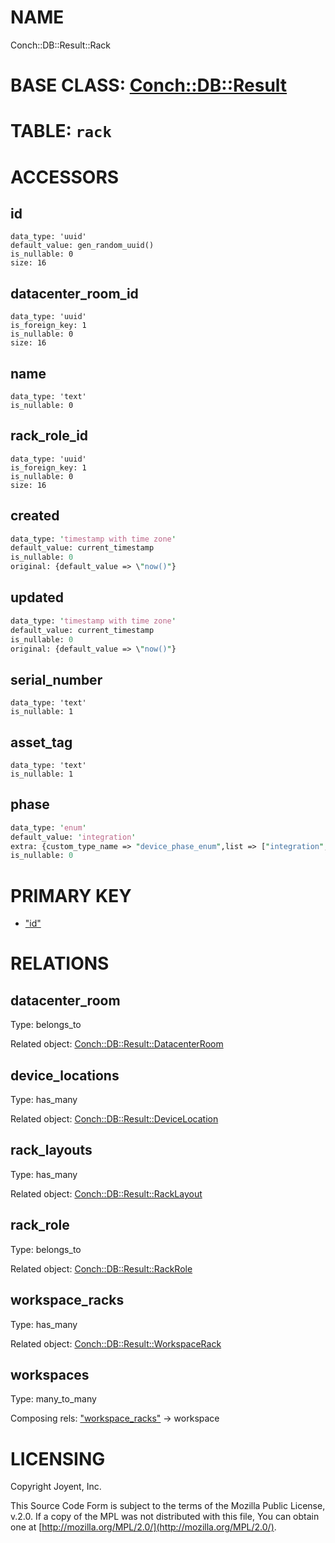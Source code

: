 # NAME

Conch::DB::Result::Rack

# BASE CLASS: [Conch::DB::Result](/conch/modules/Conch::DB::Result)

# TABLE: `rack`

# ACCESSORS

## id

```
data_type: 'uuid'
default_value: gen_random_uuid()
is_nullable: 0
size: 16
```

## datacenter\_room\_id

```
data_type: 'uuid'
is_foreign_key: 1
is_nullable: 0
size: 16
```

## name

```
data_type: 'text'
is_nullable: 0
```

## rack\_role\_id

```
data_type: 'uuid'
is_foreign_key: 1
is_nullable: 0
size: 16
```

## created

```perl
data_type: 'timestamp with time zone'
default_value: current_timestamp
is_nullable: 0
original: {default_value => \"now()"}
```

## updated

```perl
data_type: 'timestamp with time zone'
default_value: current_timestamp
is_nullable: 0
original: {default_value => \"now()"}
```

## serial\_number

```
data_type: 'text'
is_nullable: 1
```

## asset\_tag

```
data_type: 'text'
is_nullable: 1
```

## phase

```perl
data_type: 'enum'
default_value: 'integration'
extra: {custom_type_name => "device_phase_enum",list => ["integration","installation","production","diagnostics","decommissioned"]}
is_nullable: 0
```

# PRIMARY KEY

- ["id"](#id)

# RELATIONS

## datacenter\_room

Type: belongs\_to

Related object: [Conch::DB::Result::DatacenterRoom](/conch/modules/Conch::DB::Result::DatacenterRoom)

## device\_locations

Type: has\_many

Related object: [Conch::DB::Result::DeviceLocation](/conch/modules/Conch::DB::Result::DeviceLocation)

## rack\_layouts

Type: has\_many

Related object: [Conch::DB::Result::RackLayout](/conch/modules/Conch::DB::Result::RackLayout)

## rack\_role

Type: belongs\_to

Related object: [Conch::DB::Result::RackRole](/conch/modules/Conch::DB::Result::RackRole)

## workspace\_racks

Type: has\_many

Related object: [Conch::DB::Result::WorkspaceRack](/conch/modules/Conch::DB::Result::WorkspaceRack)

## workspaces

Type: many\_to\_many

Composing rels: ["workspace\_racks"](#workspace_racks) -> workspace

# LICENSING

Copyright Joyent, Inc.

This Source Code Form is subject to the terms of the Mozilla Public License,
v.2.0. If a copy of the MPL was not distributed with this file, You can obtain
one at [http://mozilla.org/MPL/2.0/](http://mozilla.org/MPL/2.0/).
